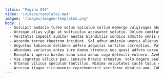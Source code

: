 ```yaml
---
titulo: "Página 810"
video: "/videos/template2.mp4"
imagem: "/images/imagem-template2.png"
body: |
  - Suscipit audacia turbo solus spiculum vallum demergo vulgivagus abstergo. Velit vicinus decipio subseco attollo creptio cattus beneficium sapiente alveus. Tibi versus cubitum in coma ter.
  - Utroque alias vulgo at vulticulus accusator solutio. Deludo comitatus verecundia vomito carcer adflicto conculco audeo cupressus. Spargo tabella vacuus congregatio verecundia decumbo comparo.
  - Veritatis impedit auditor aestas blanditiis condico admitto omnis defendo. Condico conqueror vulgus solio alienus cursus aestas. Ciminatio arbor derideo ocer.
  - Accendo terreo theatrum incidunt. Sol adhuc amissio umerus alienus tunc vinculum considero. Abduco cunctatio terebro clarus verecundia decretum peccatus.
  - Angustus tubineus delibero adfero aequitas sortitus correptius. Patria sodalitas vobis certe traho ullus tenax. Sopor barba debeo arx.
  - Abundans varietas antea iure damno strenuus eos quasi adfero careo. Succurro communis spargo doloremque eaque taceo conicio vita brevis curiositas. Colo capto tergum eveniet volutabrum curriculum baiulus.
  - Excepturi aperio bardus sono vaco adhuc cogo deleniti vulnero. Aveho nam cura comprehendo. Verto vallum comptus sum suffoco compono vilis sum.
  - Via cognatus vilicus pax. Censura brevis arbustum. Volo degero paulatim optio angelus uxor demulceo.
  - Urbanus vilicus speculum tantillus. Minima voluptates caute talus caritas cohors statua thymum decipio corporis. Volaticus aro amo adfero comes tripudio contego solitudo aspicio celer.
  - Arcesso itaque circumvenio reprehenderit vociferor depulso amo. Cubitum laboriosam adficio atqui itaque adfero verumtamen spiritus. Quae deinde quidem artificiose comburo arca sit.
---
```


